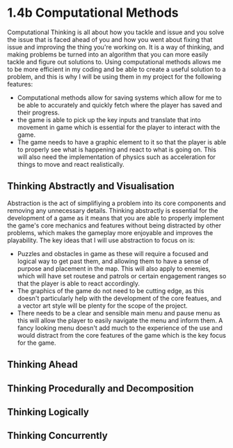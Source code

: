 # 1.4b Computational Methods

Computational Thinking is all about how you tackle and issue and you solve the issue that is faced ahead of you and how you went about fixing that issue and improving the thing you're working on. It is a way of thinking, and making problems be turned into an algorithm that you can more easily tackle and figure out solutions to. Using computational methods allows me to be more efficient in my coding and be able to create a useful solution to a problem, and this is why I will be using them in my project for the following features:&#x20;

* Computational methods allow for saving systems which allow for me to be able to accurately and quickly fetch where the player has saved and their progress.&#x20;
* the game is able to pick up the key inputs and translate that into movement in game which is essential for the player to interact with the game.&#x20;
* The game needs to have a graphic element to it so that the player is able to properly see what is happening and react to what is going on. This will also need the implementation of physics such as acceleration for things to move and react realistically.&#x20;

## Thinking Abstractly and Visualisation

Abstraction is the act of simplifiying a problem into its core components and removing any unnecessary details. Thinking abstractly is essential for the development of a game as it means that you are able to properly implement the game's core mechanics and features without being distracted by other problems, which makes the gameplay more enjoyable and improves the playability. The key ideas that I will use abstraction to focus on is:

* Puzzles and obstacles in game as these will require a focused and logical way to get past them, and allowing them to have a sense of purpose and placement in the map. This will also apply to enemies, which will have set routese and patrols or certain engagement ranges so that the player is able to react accordingly.
* The graphics of the game do not need to be cutting edge, as this doesn't particularly help with the development of the core featues, and a vector art style will be plenty for the scope of the project.&#x20;
* There needs to be a clear and sensible main menu and pause menu as this will allow the player to easily navigate the menu and inform them.  A fancy looking menu doesn't add much to the experience of the use and would distract from the core features of the game which is the key focus for the game.&#x20;

## Thinking Ahead

## Thinking Procedurally and Decomposition

## Thinking Logically

## Thinking Concurrently
